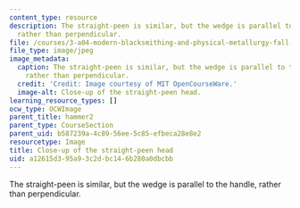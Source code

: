 ```yaml
---
content_type: resource
description: The straight-peen is similar, but the wedge is parallel to the handle,
  rather than perpendicular.
file: /courses/3-a04-modern-blacksmithing-and-physical-metallurgy-fall-2008/a12615d395a93c2dbc146b280a0dbcbb_017.jpg
file_type: image/jpeg
image_metadata:
  caption: The straight-peen is similar, but the wedge is parallel to the handle,
    rather than perpendicular.
  credit: 'Credit: Image courtesy of MIT OpenCourseWare.'
  image-alt: Close-up of the straight-peen head.
learning_resource_types: []
ocw_type: OCWImage
parent_title: hammer2
parent_type: CourseSection
parent_uid: b587239a-4c89-56ee-5c85-efbeca28e8e2
resourcetype: Image
title: Close-up of the straight-peen head
uid: a12615d3-95a9-3c2d-bc14-6b280a0dbcbb
---
```

The straight-peen is similar, but the wedge is parallel to the handle, rather than perpendicular.

